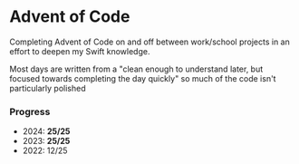 #  Advent of Code

Completing Advent of Code on and off between work/school projects in an effort to deepen my Swift knowledge.

Most days are written from a "clean enough to understand later, but focused towards completing the day quickly" so much of the code isn't particularly polished 

### Progress
- 2024: **25/25**
- 2023: **25/25**
- 2022: 12/25
